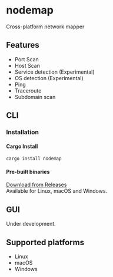 # nodemap
Cross-platform network mapper

## Features
- Port Scan
- Host Scan
- Service detection (Experimental)
- OS detection (Experimental)
- Ping
- Traceroute
- Subdomain scan

## CLI
### Installation
#### Cargo Install
```
cargo install nodemap
```

#### Pre-built binaries
[Download from Releases](https://github.com/shellrow/nodemap/releases)  
Available for Linux, macOS and Windows.

## GUI
Under development.

## Supported platforms
- Linux
- macOS
- Windows
